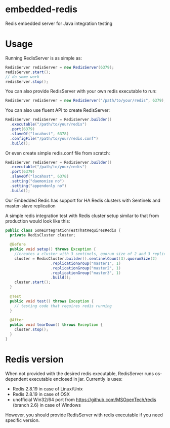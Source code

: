 embedded-redis
==============

Redis embedded server for Java integration testing

Usage
==============

Running RedisServer is as simple as:
```java
RedisServer redisServer = new RedisServer(6379);
redisServer.start();
// do some work
redisServer.stop();
```

You can also provide RedisServer with your own redis executable to run:
```java
RedisServer redisServer = new RedisServer("/path/to/your/redis", 6379);
```

You can also use fluent API to create RedisServer:
```java
RedisServer redisServer = RedisServer.builder()
  .executable("/path/to/your/redis")
  .port(6379)
  .slaveOf("locahost", 6378)
  .configFile("/path/to/your/redis.conf")
  .build();
```

Or even create simple redis.conf file from scratch:
```java
RedisServer redisServer = RedisServer.builder()
  .executable("/path/to/your/redis")
  .port(6379)
  .slaveOf("locahost", 6378)
  .setting("daemonize no")
  .setting("appendonly no")
  .build();
```

Our Embedded Redis has support for HA Redis clusters with Sentinels and master-slave replication

A simple redis integration test with Redis cluster setup similar to that from production would look like this:
```java
public class SomeIntegrationTestThatRequiresRedis {
  private RedisCluster cluster;
  
  @Before
  public void setup() throws Exception {
    //creates a cluster with 3 sentinels, quorum size of 2 and 3 replication groups, each with one master and one slave
    cluster = RedisCluster.builder().sentinelCount(3).quorumSize(2)
                    .replicationGroup("master1", 1)
                    .replicationGroup("master2", 1)
                    .replicationGroup("master3", 1)
                    .build();
    cluster.start();
  }
  
  @Test
  public void test() throws Exception {
    // testing code that requires redis running
  }
  
  @After
  public void tearDown() throws Exception {
    cluster.stop();
  }
}
```


Redis version
==============

When not provided with the desired redis executable, RedisServer runs os-dependent executable enclosed in jar. Currently is uses:
- Redis 2.8.19 in case of Linux/Unix
- Redis 2.8.19 in case of OSX
- unofficial Win32/64 port from https://github.com/MSOpenTech/redis (branch 2.6) in case of Windows

However, you should provide RedisServer with redis executable if you need specific version.
